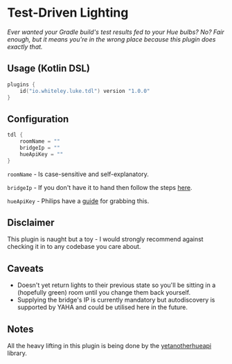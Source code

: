 # Test-Driven Lighting
*Ever wanted your Gradle build's test results fed to your Hue bulbs? No? Fair enough, but it means you're in the wrong place because this plugin does exactly that.*

## Usage (Kotlin DSL)
```kotlin
plugins {
	id("io.whiteley.luke.tdl") version "1.0.0"
}
```

## Configuration
```kotlin
tdl {
	roomName = ""
	bridgeIp = ""
	hueApiKey = ""
}
```

`roomName` - Is case-sensitive and self-explanatory.

`bridgeIp` - If you don't have it to hand then follow the steps [here](https://huetips.com/help/how-to-find-my-bridge-ip-address/).

`hueApiKey` - Philips have a [guide](https://developers.meethue.com/develop/get-started-2/) for grabbing this.

## Disclaimer
This plugin is naught but a toy - I would strongly recommend against checking it in to any codebase you care about.

## Caveats
* Doesn't yet return lights to their previous state so you'll be sitting in a (hopefully green) room until you change them back yourself.
* Supplying the bridge's IP is currently mandatory but autodiscovery is supported by YAHA and could be utilised here in the future.

## Notes
All the heavy lifting in this plugin is being done by the [yetanotherhueapi](https://github.com/ZeroOne3010/yetanotherhueapi) library.